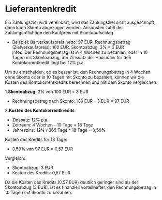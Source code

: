 # Lieferantenkredit

Ein Zahlungsziel wird vereinbart, wird das Zahlungsziel nicht ausgeschöpft, dann kann Skonto abgezogen werden. Ansonsten zahlt der Zahlungspflichtige den Kaufpreis mit Skontoaufschlag

- Beispiel:
Barverkaufspreis netto: 97 EUR,
Rechnungsbetrag (Zielverkaufspreis): 100 EUR,
Skontoabzug: 3% = 3 EUR  
Infos: Der Rechnungsbetrag ist in 4 Wochen zu bezahlen, oder in 10 Tagen mit Skontoabzug,
der Zinssatz der Hausbank für den Kontokorrentkredit liegt bei 12% p.a.

Um zu entscheiden, ob es besser ist, den Rechnungsbetrag in 4 Wochen ohne Skonto oder in 10 Tagen mit Skonto zu bezahlen, können wir die Kosten des Kontokorrentkredits berechnen und mit dem Skonto vergleichen.

1.**Skontoabzug**: 3% von 100 EUR = 3 EUR

- Rechnungsbetrag nach Skonto: 100 EUR - 3 EUR = 97 EUR

2.**Kosten des Kontokorrentkredits**:

- Zinssatz: 12% p.a.
- Zeitraum: 4 Wochen - 10 Tage = 18 Tage
- Jahreszins: 12% / 365 Tage * 18 Tage = 0,59%

Kosten des Kredits für 18 Tage:

- 0,59% von 97 EUR = 0,57 EUR

Vergleich:

- Skontoabzug: 3 EUR
- Kosten des Kredits: 0,57 EUR

Da die Kosten des Kredits (0,57 EUR) deutlich geringer sind als der Skontoabzug (3 EUR), ist es finanziell vorteilhafter, den Rechnungsbetrag in 10 Tagen mit Skonto zu bezahlen.
